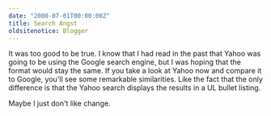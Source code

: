 ```yaml
---
date: "2000-07-01T00:00:00Z"
title: Search Angst
oldsitenotice: Blogger
---
```

It was too good to be true. I know that I had read in the past that Yahoo was going to be using the Google search engine, but I was hoping that the format would stay the same. If you take a look at Yahoo now and compare it to Google, you'll see some remarkable similarities. Like the fact that the only difference is that the Yahoo search displays the results in a UL bullet listing. 

Maybe I just don't like change.
